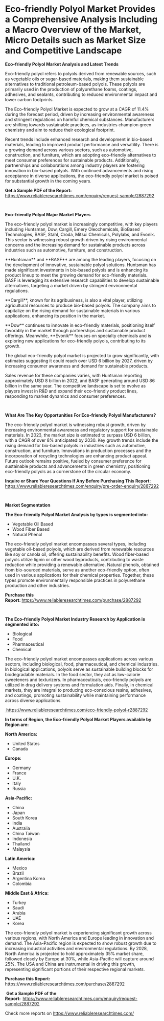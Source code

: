 <p><h1>Eco-friendly Polyol Market Provides a Comprehensive Analysis Including a Macro Overview of the Market, Micro Details such as Market Size and Competitive Landscape</h1></p><p><strong>Eco-friendly Polyol Market Analysis and Latest Trends</strong></p>
<p><p>Eco-friendly polyol refers to polyols derived from renewable sources, such as vegetable oils or sugar-based materials, making them sustainable alternatives to traditional petroleum-based polyols. These polyols are primarily used in the production of polyurethane foams, coatings, adhesives, and sealants, contributing to reduced environmental impact and lower carbon footprints.</p><p>The Eco-friendly Polyol Market is expected to grow at a CAGR of 11.4% during the forecast period, driven by increasing environmental awareness and stringent regulations on harmful chemical substances. Manufacturers are shifting towards sustainable practices, as industries champion green chemistry and aim to reduce their ecological footprint. </p><p>Recent trends include enhanced research and development in bio-based materials, leading to improved product performance and versatility. There is a growing demand across various sectors, such as automotive, construction, and furniture, which are adopting eco-friendly alternatives to meet consumer preferences for sustainable products. Additionally, partnerships and collaborations among industry players are fostering innovation in bio-based polyols. With continued advancements and rising acceptance in diverse applications, the eco-friendly polyol market is poised for substantial growth in the coming years.</p></p>
<p><strong>Get a Sample PDF of the Report:&nbsp;</strong> <a href="https://www.reliableresearchtimes.com/enquiry/request-sample/2887292?utm_campaign=3290&utm_medium=2&utm_source=Github&utm_content=ia&utm_term=14032025&utm_id=eco-friendly-polyol">https://www.reliableresearchtimes.com/enquiry/request-sample/2887292</a></p>
<p>&nbsp;</p>
<p><strong>Eco-friendly Polyol Major Market Players</strong></p>
<p><p>The eco-friendly polyol market is increasingly competitive, with key players including Huntsman, Dow, Cargill, Emery Oleochemicals, BioBased Technologies, BASF, Stahl, Croda, Mitsui Chemicals, Polylabs, and Evonik. This sector is witnessing robust growth driven by rising environmental concerns and the increasing demand for sustainable products across industries such as automotive, furniture, and construction.</p><p>**Huntsman** and **BASF** are among the leading players, focusing on the development of innovative, sustainable polyol solutions. Huntsman has made significant investments in bio-based polyols and is enhancing its product lineup to meet the growing demand for eco-friendly materials. BASF is leveraging its extensive research capabilities to develop sustainable alternatives, targeting a market driven by stringent environmental regulations. </p><p>**Cargill**, known for its agribusiness, is also a vital player, utilizing agricultural resources to produce bio-based polyols. The company aims to capitalize on the rising demand for sustainable materials in various applications, enhancing its position in the market.</p><p>**Dow** continues to innovate in eco-friendly materials, positioning itself favorably in the market through partnerships and sustainable product offerings. Meanwhile, **Evonik** focuses on specialty chemicals and is exploring new applications for eco-friendly polyols, contributing to its growth.</p><p>The global eco-friendly polyol market is projected to grow significantly, with estimates suggesting it could reach over USD 6 billion by 2027, driven by increasing consumer awareness and demand for sustainable products.</p><p>Sales revenue for these companies varies, with Huntsman reporting approximately USD 8 billion in 2022, and BASF generating around USD 86 billion in the same year. The competitive landscape is set to evolve as players invest in R&D and expand their eco-friendly product lines, responding to market dynamics and consumer preferences.</p></p>
<p>&nbsp;</p>
<p><strong>What Are The Key Opportunities For Eco-friendly Polyol Manufacturers?</strong></p>
<p><p>The eco-friendly polyol market is witnessing robust growth, driven by increasing environmental awareness and regulatory support for sustainable materials. In 2023, the market size is estimated to surpass USD 6 billion, with a CAGR of over 8% anticipated by 2030. Key growth trends include the rising demand for bio-based polyols in industries such as automotive, construction, and furniture. Innovations in production processes and the incorporation of recycling technologies are enhancing product appeal. Future outlook remains positive, fueled by consumer preference for sustainable products and advancements in green chemistry, positioning eco-friendly polyols as a cornerstone of the circular economy.</p></p>
<p><strong>Inquire or Share Your Questions If Any Before Purchasing This Report:</strong> <a href="https://www.reliableresearchtimes.com/enquiry/pre-order-enquiry/2887292?utm_campaign=3290&utm_medium=2&utm_source=Github&utm_content=ia&utm_term=14032025&utm_id=eco-friendly-polyol">https://www.reliableresearchtimes.com/enquiry/pre-order-enquiry/2887292</a></p>
<p>&nbsp;</p>
<p><strong>Market Segmentation</strong></p>
<p><strong>The Eco-friendly Polyol Market Analysis by types is segmented into:</strong></p>
<p><ul><li>Vegetable Oil Based</li><li>Wood Fiber Based</li><li>Natural Phenol</li></ul></p>
<p><p>The eco-friendly polyol market encompasses several types, including vegetable oil-based polyols, which are derived from renewable resources like soy or canola oil, offering sustainability benefits. Wood fiber-based polyols utilize lignin or other wood byproducts, contributing to waste reduction while providing a renewable alternative. Natural phenols, obtained from bio-sourced materials, serve as another eco-friendly option, often used in various applications for their chemical properties. Together, these types promote environmentally responsible practices in polyurethane production and other industries.</p></p>
<p><strong>Purchase this Report:&nbsp;</strong><a href="https://www.reliableresearchtimes.com/purchase/2887292?utm_campaign=3290&utm_medium=2&utm_source=Github&utm_content=ia&utm_term=14032025&utm_id=eco-friendly-polyol">https://www.reliableresearchtimes.com/purchase/2887292</a></p>
<p>&nbsp;</p>
<p><strong>The Eco-friendly Polyol Market Industry Research by Application is segmented into:</strong></p>
<p><ul><li>Biological</li><li>Food</li><li>Pharmaceutical</li><li>Chemical</li></ul></p>
<p><p>The eco-friendly polyol market encompasses applications across various sectors, including biological, food, pharmaceutical, and chemical industries. In biological applications, polyols serve as sustainable building blocks for biodegradable materials. In the food sector, they act as low-calorie sweeteners and texturizers. In pharmaceuticals, eco-friendly polyols are utilized in drug delivery systems and formulation aids. Finally, in chemical markets, they are integral to producing eco-conscious resins, adhesives, and coatings, promoting sustainability while maintaining performance across diverse applications.</p></p>
<p><a href="https://www.reliableresearchtimes.com/eco-friendly-polyol-r2887292?utm_campaign=3290&utm_medium=2&utm_source=Github&utm_content=ia&utm_term=14032025&utm_id=eco-friendly-polyol">&nbsp;https://www.reliableresearchtimes.com/eco-friendly-polyol-r2887292</a></p>
<p><strong>In terms of Region, the Eco-friendly Polyol Market Players available by Region are:</strong></p>
<p>
    <p> <strong> North America: </strong>
        <ul>
            <li>United States</li>
            <li>Canada</li>
        </ul>
        </p> 
    <p> <strong> Europe: </strong>
        <ul>
            <li>Germany</li>
            <li>France</li>
            <li>U.K.</li>
            <li>Italy</li>
            <li>Russia</li>
        </ul>
        </p> 
    <p> <strong> Asia-Pacific: </strong>
        <ul>
            <li>China</li>
            <li>Japan</li>
            <li>South Korea</li>
            <li>India</li>
            <li>Australia</li>
            <li>China Taiwan</li>
            <li>Indonesia</li>
            <li>Thailand</li>
            <li>Malaysia</li>
        </ul>
        </p> 
    <p> <strong> Latin America: </strong>
        <ul>
            <li>Mexico</li>
            <li>Brazil</li>
            <li>Argentina Korea</li>
            <li>Colombia</li>
        </ul>
        </p> 
    <p> <strong> Middle East & Africa: </strong>
        <ul>
            <li>Turkey</li>
            <li>Saudi</li>
            <li>Arabia</li>
            <li>UAE</li>
            <li>Korea</li>
        </ul>
    </p>
    </p>
<p><p>The eco-friendly polyol market is experiencing significant growth across various regions, with North America and Europe leading in innovation and demand. The Asia-Pacific region is expected to show robust growth due to increasing industrial activities and environmental regulations. By 2028, North America is projected to hold approximately 35% market share, followed closely by Europe at 30%, while Asia-Pacific will capture around 25%. The USA and China are instrumental in driving this growth, representing significant portions of their respective regional markets.</p></p>
<p><strong>Purchase this Report: </strong><a href="https://www.reliableresearchtimes.com/purchase/2887292?utm_campaign=3290&utm_medium=2&utm_source=Github&utm_content=ia&utm_term=14032025&utm_id=eco-friendly-polyol">https://www.reliableresearchtimes.com/purchase/2887292</a></p>
<p>&nbsp;<strong>Get a Sample PDF of the Report:&nbsp;&nbsp;</strong><a href="https://www.reliableresearchtimes.com/enquiry/request-sample/2887292?utm_campaign=3290&utm_medium=2&utm_source=Github&utm_content=ia&utm_term=14032025&utm_id=eco-friendly-polyol">https://www.reliableresearchtimes.com/enquiry/request-sample/2887292</a></p>
<p><strong></strong></p>
<p>Check more reports on <a href="https://www.reliableresearchtimes.com/?utm_campaign=3290&utm_medium=2&utm_source=Github&utm_content=ia&utm_term=14032025&utm_id=eco-friendly-polyol">https://www.reliableresearchtimes.com/</a></p>